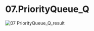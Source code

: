 # 07.PriorityQueue_Q
![07 PriorityQueue_Q_result](https://github.com/PINGPINGYEE/07.PriorityQueue_Q/assets/30267171/c1ea6613-6c0b-40d6-ad4f-b9c67e3df966)
